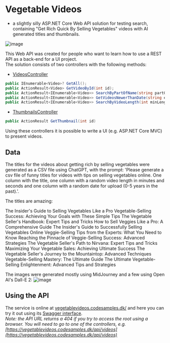 # Vegetable Videos
- a slightly silly ASP.NET Core Web API solution for testing search, containing "Get Rich Quick By Selling Vegetables" videos with AI generated titles and thumbnails.

![image](https://user-images.githubusercontent.com/3811290/210065726-3c301664-9b6b-44a9-871c-22f7359e87d6.png)

This Web API was created for people who want to learn how to use a REST API as a back-end for a UI project.  
The solution consists of two controllers with the following methods:

* [VideosController](https://github.com/xnafan/VegetableVideos/blob/master/VegetableVideos/Controllers/VideosController.cs)
```C#
public IEnumerable<Video>? GetAll();
public ActionResult<Video> GetVideoById(int id);
public ActionResult<IEnumerable<Video>> SearchByPartOfName(string partOfName);
public ActionResult<IEnumerable<Video>> GetVideosNewerThanDate(string earliestDateString);
public ActionResult<IEnumerable<Video>> SearchByVideoLength(int minLengthInSeconds, int maxLengthInSeconds);
```
* [ThumbnailsController](https://github.com/xnafan/VegetableVideos/blob/master/VegetableVideos/Controllers/ThumbnailsController.cs)
```C#
public ActionResult GetThumbnail(int id)
```
Using these controllers it is possible to write a UI (e.g. ASP.NET Core MVC) to present videos.

## Data
The titles for the videos about getting rich by selling vegetables were generated as a CSV file using ChatGPT, with the prompt: 'Please generate a csv file of funny titles for videos with tips on selling vegetables online. One column with the title, one column with a random video length in minutes and seconds and one column with a random date for upload (0-5 years in the past).'.

The titles are amazing: 

The Insider's Guide to Selling Vegetables Like a Pro
Vegetable-Selling Success: Achieving Your Goals with These Simple Tips
The Vegetable Seller's Handbook: Expert Tips and Tricks
How to Sell Veggies Like a Pro: A Comprehensive Guide
The Insider's Guide to Successfully Selling Vegetables Online
Veggie-Selling Tips from the Experts: What You Need to Know
Reaching the Pinnacle of Veggie-Selling Success: Advanced Strategies
The Vegetable Seller's Path to Nirvana: Expert Tips and Tricks
Maximizing Your Vegetable Sales: Achieving Ultimate Success
The Vegetable Seller's Journey to the Mountaintop: Advanced Techniques
Vegetable-Selling Mastery: The Ultimate Guide
The Ultimate Vegetable-Selling Enlightenment: Advanced Tips and Strategies

The images were generated mostly using MidJourney and a few using Open AI's Dall-E 2:
![image](https://user-images.githubusercontent.com/3811290/210066682-149c16aa-7552-438d-bb8c-39ccf504bff8.png)

## Using the API
The service is online at [vegetablevideos.codesamples.dk/](https://vegetablevideos.codesamples.dk/) and here you can try it out using its [Swagger interface](https://vegetablevideos.codesamples.dk/swagger/index.html).  
*Note: the API URL returns a 404 if you try to access the root using a browser. You will need to go to one of the controllers, e.g. [https://vegetablevideos.codesamples.dk/api/videos](https://vegetablevideos.codesamples.dk/api/videos)*
